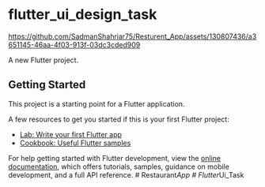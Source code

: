 # flutter_ui_design_task
https://github.com/SadmanShahriar75/Resturent_App/assets/130807436/a3651145-46aa-4f03-913f-03dc3cded909





A new Flutter project.

## Getting Started

This project is a starting point for a Flutter application.

A few resources to get you started if this is your first Flutter project:

- [Lab: Write your first Flutter app](https://docs.flutter.dev/get-started/codelab)
- [Cookbook: Useful Flutter samples](https://docs.flutter.dev/cookbook)

For help getting started with Flutter development, view the
[online documentation](https://docs.flutter.dev/), which offers tutorials,
samples, guidance on mobile development, and a full API reference.
#   R e s t a u r a n t _ A p p 
 
 #   F l u t t e r _ U i _ T a s k 
 
 
